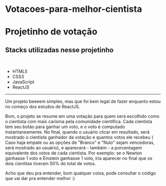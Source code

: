 # Votacoes-para-melhor-cientista

<h1>Projetinho de votação</h1>

<h2>Stacks utilizadas nesse projetinho</h2><br/>
<ul>
  <li>HTML5</li>
  <li>CSS3</li>
  <li>JavaScript</li>
  <li>ReactJS</li>
</ul>

<hr>
<p>Um projeto beeeem simples, mas que foi bem legal de fazer enquanto estou no começo dos estudos de ReactJS.</p>

<p>Bom, o projeto se resume em uma votação para quem será escolhido como o cientista com mais carísma pela comunidade científica. Cada cientista tem seu botão para ganhar um voto, e o voto é computado instantaneamente. No final, quando o usuário clicar em resultado, será mostrado o cientista ganhador da votação e quantos votos ele recebeu ( Caso haja empate ou as opções de "Branco" e "Nulo" sejam vencedoras, será mostrado ao usuário), e aparecerá - também - a porcentagem equivalente dos votos de cada cientista. Por exemplo: se o Newton ganhasse 1 voto e Einstein ganhasse 1 voto, iria aparecer no final que os dois cientitas tiveram 50% do total de votos.

Acho que deu pra entender, bom qualquer coisa, pode consultar o código que vai dar pra entender melhor :) </p>
